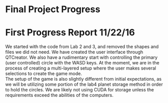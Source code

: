 # Final Project Progress
# First Progress Report 11/22/16
We started with the code from Lab 2 and 3, and removed the shapes and files we
did not need. We have created the user interface through QTCreator. We also have
a rudimentary start with controlling the primary (user controlled) circle
with the WASD keys.  At the moment, we are in the process of creating a multi-layered setup where the user makes several selections to create the game mode.  
The setup of the game is also slightly different from initial expectations, as we will be utilizing some portion of the lab4 planet storage method in order to hold the circles.  We are likely not using CUDA for storage unless the requirements exceed the abilities of the computers.  


